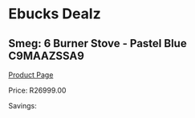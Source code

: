 
# Ebucks Dealz
## Smeg: 6 Burner Stove - Pastel Blue C9MAAZSSA9
[Product Page](https://www.ebucks.com/web/shop/productSelected.do?prodId=1173112496&catId=1196429345)

Price: R26999.00

Savings: 


	